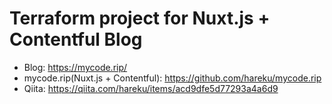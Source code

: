 # Terraform project for Nuxt.js + Contentful Blog

- Blog: https://mycode.rip/
- mycode.rip(Nuxt.js + Contentful): https://github.com/hareku/mycode.rip
- Qiita: https://qiita.com/hareku/items/acd9dfe5d77293a4a6d9
